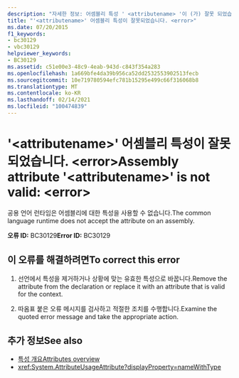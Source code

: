 ```yaml
---
description: "자세한 정보: 어셈블리 특성 ' <attributename> '이 (가) 잘못 되었습니다. <error>"
title: "'<attributename>' 어셈블리 특성이 잘못되었습니다. <error>"
ms.date: 07/20/2015
f1_keywords:
- bc30129
- vbc30129
helpviewer_keywords:
- BC30129
ms.assetid: c51e00e3-48c9-4eab-943d-c843f354a283
ms.openlocfilehash: 1a669bfe4da39b956ca52dd2532553902513fecb
ms.sourcegitcommit: 10e719780594efc781b15295e499c66f316068b8
ms.translationtype: MT
ms.contentlocale: ko-KR
ms.lasthandoff: 02/14/2021
ms.locfileid: "100474839"
---
```

# <a name="assembly-attribute-attributename-is-not-valid-error"></a><span data-ttu-id="131a7-103">'\<attributename>' 어셈블리 특성이 잘못되었습니다. \<error></span><span class="sxs-lookup"><span data-stu-id="131a7-103">Assembly attribute '\<attributename>' is not valid: \<error></span></span>

<span data-ttu-id="131a7-104">공용 언어 런타임은 어셈블리에 대한 특성을 사용할 수 없습니다.</span><span class="sxs-lookup"><span data-stu-id="131a7-104">The common language runtime does not accept the attribute on an assembly.</span></span>

<span data-ttu-id="131a7-105">**오류 ID:** BC30129</span><span class="sxs-lookup"><span data-stu-id="131a7-105">**Error ID:** BC30129</span></span>

## <a name="to-correct-this-error"></a><span data-ttu-id="131a7-106">이 오류를 해결하려면</span><span class="sxs-lookup"><span data-stu-id="131a7-106">To correct this error</span></span>

1. <span data-ttu-id="131a7-107">선언에서 특성을 제거하거나 상황에 맞는 유효한 특성으로 바꿉니다.</span><span class="sxs-lookup"><span data-stu-id="131a7-107">Remove the attribute from the declaration or replace it with an attribute that is valid for the context.</span></span>

2. <span data-ttu-id="131a7-108">따옴표 붙은 오류 메시지를 검사하고 적절한 조치를 수행합니다.</span><span class="sxs-lookup"><span data-stu-id="131a7-108">Examine the quoted error message and take the appropriate action.</span></span>

## <a name="see-also"></a><span data-ttu-id="131a7-109">추가 정보</span><span class="sxs-lookup"><span data-stu-id="131a7-109">See also</span></span>

- [<span data-ttu-id="131a7-110">특성 개요</span><span class="sxs-lookup"><span data-stu-id="131a7-110">Attributes overview</span></span>](../programming-guide/concepts/attributes/index.md)
- <xref:System.AttributeUsageAttribute?displayProperty=nameWithType>
